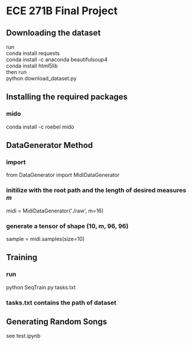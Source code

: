 # ECE 271B Final Project
## Downloading the dataset
run </br>
conda install requests </br>
conda install -c anaconda beautifulsoup4 </br>
conda install html5lib </br>
then run </br>
python download_dataset.py </br>

## Installing the required packages

### mido
conda install -c roebel mido </br>


## DataGenerator Method

### import
from DataGenerator import MidiDataGenerator
### initilize with the root path and the length of desired measures $m$
midi = MidiDataGenerator('./raw', m=16)
### generate a tensor of shape (10, m, 96, 96)
sample = midi.samples(size=10)


## Training

### run
python SeqTrain.py tasks.txt

### tasks.txt contains the path of dataset

## Generating Random Songs

see test.ipynb
